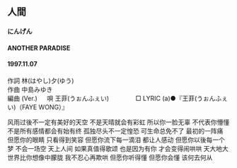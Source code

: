 ## 人間
#### にんげん
#### ANOTHER PARADISE
#### 1997.11.07    


作詞     林(はやし)夕(ゆう)　　　　　　　   
作曲      中島みゆき  　　　   
編曲 (Ver.) 　
唄     王菲(うぉんふぇい)　　　　
□ LYRIC (a)●『王菲(うぉんふぇい)（FAYE WONG）』    
   
   
风雨过後不一定有美好的天空
不是天晴就会有彩虹
所以你一脸无辜 不代表你懵懂
不是所有感情都会有始有终
孤独尽头不一定惶恐
可生命总免不了 最初的一阵痛
但愿你的眼睛 只看得到笑容
但愿你流下每一滴泪 都让人感动
但愿你以後每一个梦 不会一场空
天上人间 如果真值得歌颂
也是因为有你 才会变得闹哄哄
天大地大 世界比你想像中朦胧
我不忍心再欺哄 但愿你听得懂
但愿你会懂 该何去何从 